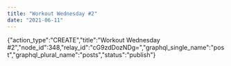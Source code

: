 ```yaml
---
title: "Workout Wednesday #2"
date: "2021-06-11"
---
```


{"action\_type":"CREATE","title":"Workout Wednesday #2","node\_id":348,"relay\_id":"cG9zdDozNDg=","graphql\_single\_name":"post","graphql\_plural\_name":"posts","status":"publish"}

